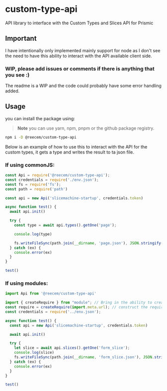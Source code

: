 # custom-type-api

API library to interface with the Custom Types and Slices API for Prismic

## Important

I have intentionally only implemented mainly support for node as I don't see the need to have this ability to interact with the API available client side.

### WIP, please add issues or comments if there is anything that you see :)

The readme is a WIP and the code could probably have some error handling added.

## Usage

you can install the package using:

> **Note**
> you can use yarn, npm, pnpm or the github package registry.

```bash
npm i -D @reecem/custom-type-api
```

Below is an example of how to use this to interact with the API for the custom types, it gets a type and writes the result to ta json file.

### If using commonJS:

```js
const Api = require('@reecem/custom-type-api');
const credentials = require('./env.json');
const fs = require('fs');
const path = require('path')

const api = new Api('slicemachine-startup', credentials.token)

async function test() {
  await api.init()

  try {
    const type = await api.types().getOne('page');

    console.log(type)

    fs.writeFileSync(path.join(__dirname, 'page.json'), JSON.stringify(type, null, 2))
  } catch (ex) {
    console.error(ex)
  }
}

test()
```


### If using modules:

```js
import Api from '@reecem/custom-type-api'

import { createRequire } from "module"; // Bring in the ability to create the 'require' method
const require = createRequire(import.meta.url); // construct the require method
const credentials = require('../env.json');

async function test() {
  const api = new Api('slicemachine-startup', credentials.token)

  await api.init()

  try {
    let slice = await api.slices().getOne('form_slice');
    console.log(slice)
    fs.writeFileSync(path.join(__dirname, 'form_slice.json'), JSON.stringify(slice, null, 2))
  } catch (ex) {
    console.error(ex)
  }
}

test()
```
